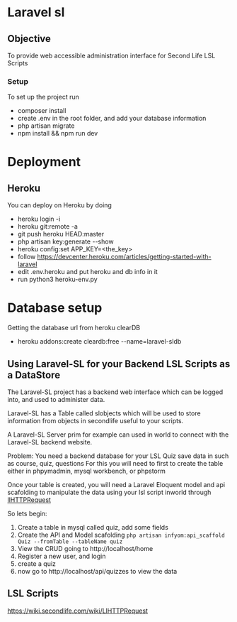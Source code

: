 # Laravel sl
## Objective
To provide web accessible administration interface for Second Life LSL Scripts

### Setup
To set up the project run
* composer install
* create .env in the root folder, and add your database information
* php artisan migrate
* npm install && npm run dev   

# Deployment

## Heroku
You can deploy on Heroku by doing
* heroku login -i
* heroku git:remote -a <app-name>
* git push heroku HEAD:master
* php artisan key:generate --show
* heroku config:set APP_KEY=<the_key>
* follow https://devcenter.heroku.com/articles/getting-started-with-laravel
* edit .env.heroku and put heroku and db info in it
* run python3 heroku-env.py

# Database setup
Getting the database url from heroku clearDB
* heroku addons:create cleardb:free --name=laravel-sldb 


## Using Laravel-SL for your Backend LSL Scripts as a DataStore

The Laravel-SL project has a backend web interface which can be logged into, and used to 
administer data.

Laravel-SL has a Table called slobjects which will be used to store information from objects in secondlife useful to your scripts.

A Laravel-SL Server prim for example can used in world to connect with the Laravel-SL backend website.



Problem:
You need a backend database for your LSL Quiz save data in such as course, quiz, questions
For this you will need to first to create the table either in phpymadmin, mysql workbench, or phpstorm

Once your table is created, you will need a Laravel Eloquent model and api scafolding to manipulate the data using your lsl script inworld through [llHTTPRequest](https://wiki.secondlife.com/wiki/LlHTTPRequest)

So lets begin:

1) Create a table in mysql called quiz, add some fields
2) Create the API and Model scafolding 
```php artisan infyom:api_scaffold Quiz --fromTable --tableName quiz```
3) View the CRUD going to http://localhost/home
4) Register a new user, and login
5) create a quiz
6) now go to http://localhost/api/quizzes to view the data


## LSL Scripts
https://wiki.secondlife.com/wiki/LlHTTPRequest
